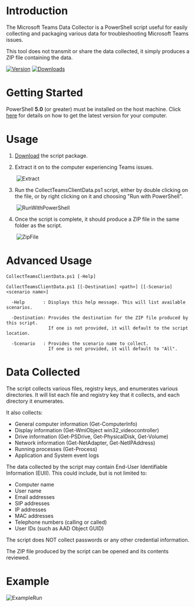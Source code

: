 
# Introduction
The Microsoft Teams Data Collector is a PowerShell script useful for easily collecting and packaging various data for troubleshooting Microsoft Teams issues.

This tool does not transmit or share the data collected, it simply produces a ZIP file containing the data.

[![Version](https://img.shields.io/github/v/release/TeamsClientTools/TeamsDataCollector?label=latest%20version)](https://github.com/TeamsClientTools/TeamsDataCollector/releases/latest/download/TeamsDataCollector.zip)
[![Downloads](https://img.shields.io/github/downloads/TeamsClientTools/TeamsDataCollector/total)](https://github.com/TeamsClientTools/TeamsDataCollector/releases/latest/download/TeamsDataCollector.zip)

# Getting Started
PowerShell **5.0** (or greater) must be installed on the host machine. Click [here](https://github.com/powershell/powershell) for details
on how to get the latest version for your computer. 

# Usage
1. [Download](https://github.com/TeamsClientTools/TeamsDataCollector/releases/latest/download/TeamsDataCollector.zip) the script package.

2. Extract it on to the computer experiencing Teams issues.

       ![Extract](https://user-images.githubusercontent.com/79993173/109880924-802db980-7c45-11eb-9897-42921631dd24.png)

3. Run the CollectTeamsClientData.ps1 script, either by double clicking on the file, or by right clicking on it and choosing "Run with PowerShell".

       ![RunWithPowerShell](https://user-images.githubusercontent.com/79993173/109881134-c256fb00-7c45-11eb-929a-ef73a7e3cff4.png)

4. Once the script is complete, it should produce a ZIP file in the same folder as the script.

       ![ZipFile](https://user-images.githubusercontent.com/79993173/109881493-65a81000-7c46-11eb-8f8f-b5d42f678272.png)

# Advanced Usage
```
CollectTeamsClientData.ps1 [-Help]

CollectTeamsClientData.ps1 [[-Destination] <path>] [[-Scenario] <scenario name>]

  -Help       : Displays this help message. This will list available scenarios.

  -Destination: Provides the destination for the ZIP file produced by this script.
                If one is not provided, it will default to the script location.

  -Scenario   : Provides the scenario name to collect.
                If one is not provided, it will default to "All".
```                
# Data Collected
The script collects various files, registry keys, and enumerates various directories.
It will list each file and registry key that it collects, and each directory it enumerates.

It also collects:
- General computer information (Get-ComputerInfo)
- Display information (Get-WmiObject win32_videocontroller)
- Drive information (Get-PSDrive, Get-PhysicalDisk, Get-Volume)
- Network information (Get-NetAdapter, Get-NetIPAddress)
- Running processes (Get-Process)
- Application and System event logs

The data collected by the script may contain End-User Identifiable Information (EUII).
This could include, but is not limited to:
- Computer name
- User name
- Email addresses
- SIP addresses
- IP addresses
- MAC addresses
- Telephone numbers (calling or called)
- User IDs (such as AAD Object GUID)

The script does NOT collect passwords or any other credential information.

The ZIP file produced by the script can be opened and its contents reviewed.

# Example
![ExampleRun](https://user-images.githubusercontent.com/79993173/109887130-377afe00-7c4f-11eb-92c4-a04daa9ae23b.png)

